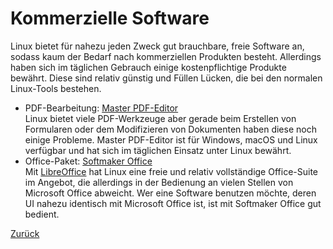 # Kommerzielle Software

Linux bietet für nahezu jeden Zweck gut brauchbare, freie Software an, sodass kaum der Bedarf nach kommerziellen Produkten besteht. Allerdings haben sich im täglichen Gebrauch einige kostenpflichtige Produkte bewährt. Diese sind relativ günstig und Füllen Lücken, die bei den normalen Linux-Tools bestehen.

  * PDF-Bearbeitung: [Master PDF-Editor](https://code-industry.net/masterpdfeditor/)<br>Linux bietet viele PDF-Werkzeuge aber gerade beim Erstellen von Formularen oder dem Modifizieren von Dokumenten haben diese noch einige Probleme. Master PDF-Editor ist für Windows, macOS und Linux verfügbar und hat sich im täglichen Einsatz unter Linux bewährt.
  * Office-Paket: [Softmaker Office](https://www.softmaker.de/softmaker-office)<br>Mit [LibreOffice](https://de.libreoffice.org/) hat Linux eine freie und relativ vollständige Office-Suite im Angebot, die allerdings in der Bedienung an vielen Stellen von Microsoft Office abweicht. Wer eine Software benutzen möchte, deren UI nahezu identisch mit Microsoft Office ist, ist mit Softmaker Office gut bedient.

[Zurück](readme.md)